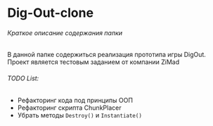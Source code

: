 # Dig-Out-clone
###### Краткое описание содержания папки
В данной папке содержиться реализация прототипа игры DigOut. Проект является тестовым заданием от компании ZiMad
###### TODO List:
- Рефакторинг кода под принципы ООП
- Рефакторинг скрипта ChunkPlacer
- Убрать методы `Destroy()` и `Instantiate()`
